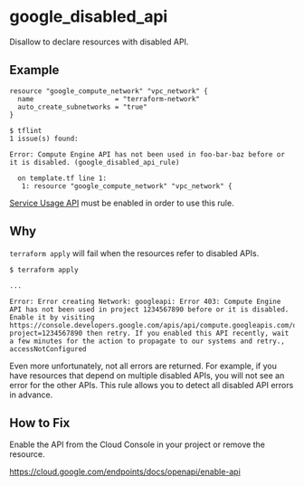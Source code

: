 # google_disabled_api

Disallow to declare resources with disabled API.

## Example

```hcl
resource "google_compute_network" "vpc_network" {
  name                    = "terraform-network"
  auto_create_subnetworks = "true"
}
```

```
$ tflint
1 issue(s) found:

Error: Compute Engine API has not been used in foo-bar-baz before or it is disabled. (google_disabled_api_rule)

  on template.tf line 1:
   1: resource "google_compute_network" "vpc_network" {

```

[Service Usage API](https://cloud.google.com/service-usage/docs/reference/rest) must be enabled in order to use this rule.

## Why

`terraform apply` will fail when the resources refer to disabled APIs.

```
$ terraform apply

...

Error: Error creating Network: googleapi: Error 403: Compute Engine API has not been used in project 1234567890 before or it is disabled. Enable it by visiting https://console.developers.google.com/apis/api/compute.googleapis.com/overview?project=1234567890 then retry. If you enabled this API recently, wait a few minutes for the action to propagate to our systems and retry., accessNotConfigured
```

Even more unfortunately, not all errors are returned. For example, if you have resources that depend on multiple disabled APIs, you will not see an error for the other APIs. This rule allows you to detect all disabled API errors in advance.

## How to Fix

Enable the API from the Cloud Console in your project or remove the resource.

https://cloud.google.com/endpoints/docs/openapi/enable-api

